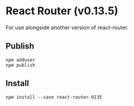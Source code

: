 # React Router (v0.13.5)

For use alongside another version of react-router.

## Publish

```
npm adduser
npm publish
```

## Install

```
npm install --save react-router-0135
````
